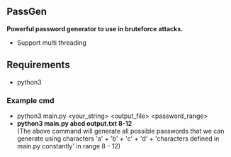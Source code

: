 ## PassGen
**Powerful password generator to use in bruteforce attacks.**
-    Support multi threading
## Requirements 
-    python3
### Example cmd
-    python3 main.py <your_string> <output_file> <password_range>
-    <b>python3 main.py abcd output.txt 8-12</b> <br />(The above command will generate all possible passwords that we can generate using characters 'a' + 'b' + 'c' + 'd' + 'characters defined in main.py constantly' in range 8 - 12)
